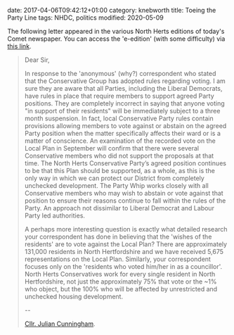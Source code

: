 date: 2017-04-06T09:42:12+01:00
category: knebworth
title: Toeing the Party Line
tags: NHDC, politics
modified: 2020-05-09



The following letter appeared in the various North Herts editions of today's Comet newspaper.
You can access the 'e-edition' (with some difficulty) via [this link](http://www.thecomet.net/home/e-edition).
>Dear Sir,
>
>In response to the 'anonymous' (why?) correspondent who stated that the
>Conservative Group has adopted rules regarding voting. I am sure they are
>aware that all Parties, including the Liberal Democrats, have rules in place
>that require members to support agreed Party positions. They are completely
>incorrect in saying that anyone voting "in support of their residents" will
>be immediately subject to a three month suspension. In fact, local
>Conservative Party rules contain provisions allowing members to vote against
>or abstain on the agreed Party position when the matter specifically affects
>their ward or is a matter of conscience. An examination of the recorded vote
>on the Local Plan in September will confirm that there were several
>Conservative members who did not support the proposals at that time.
>The North Herts Conservative Party’s agreed position continues to be that
>this Plan should be supported, as a whole, as this is the only way in which
>we can protect our District from completely unchecked development. The Party
>Whip works closely with all Conservative members who may wish to abstain or
>vote against that position to ensure their reasons continue to fall within
>the rules of the Party. An approach not dissimilar to Liberal Democrat and
>Labour Party led authorities.
>
>A perhaps more interesting question is exactly what detailed research your
>correspondent has done in believing that the 'wishes of the residents' are
>to vote against the Local Plan? There are approximately 131,000 residents in
>North Hertfordshire and we have received 5,675 representations on the Local
>Plan. Similarly, your correspondent focuses only on the 'residents who voted
>him/her in as a councillor'. North Herts Conservatives work for every single
>resident in North Hertfordshire, not just the approximately  75% that vote
>or the ~1% who object, but the 100% who will be affected by unrestricted and
>unchecked housing development.
>
>--
>
>[Cllr. Julian Cunningham](http://web.north-herts.gov.uk/aksnherts/users/public/admin/main.pl?op=MemberDetails&keyid=92).
>
